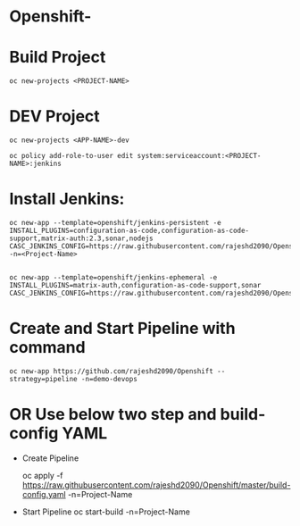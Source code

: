 # Openshift-

# Build Project

    oc new-projects <PROJECT-NAME>
    
# DEV Project
 
    oc new-projects <APP-NAME>-dev
    
    oc policy add-role-to-user edit system:serviceaccount:<PROJECT-NAME>:jenkins
    

# Install Jenkins:
    oc new-app --template=openshift/jenkins-persistent -e INSTALL_PLUGINS=configuration-as-code,configuration-as-code-support,matrix-auth:2.3,sonar,nodejs CASC_JENKINS_CONFIG=https://raw.githubusercontent.com/rajeshd2090/Openshift/master/Jenkins.yaml -n=<Project-Name>
    
    
    oc new-app --template=openshift/jenkins-ephemeral -e INSTALL_PLUGINS=matrix-auth,configuration-as-code-support,sonar  CASC_JENKINS_CONFIG=https://raw.githubusercontent.com/rajeshd2090/Openshift/master/Jenkins.yaml
    
# Create and Start Pipeline with command
    oc new-app https://github.com/rajeshd2090/Openshift --strategy=pipeline -n=demo-devops

# OR Use below two step and build-config YAML

  * Create Pipeline

    oc apply -f https://raw.githubusercontent.com/rajeshd2090/Openshift/master/build-config.yaml -n=Project-Name
   
  * Start Pipeline
    oc start-build <Pipeline-Name> -n=Project-Name
